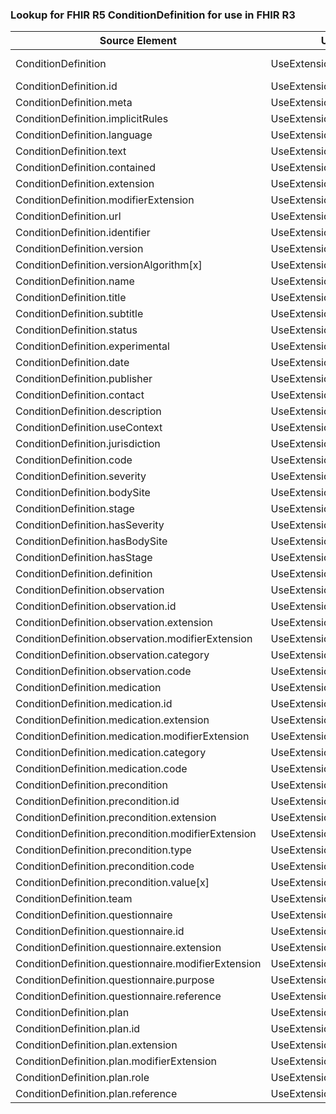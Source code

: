 ### Lookup for FHIR R5 ConditionDefinition for use in FHIR R3

| Source Element | Usage | Target |
| -------------- | ----- | ------ |
| ConditionDefinition | UseExtension | http://hl7.org/fhir/5.0/StructureDefinition/extension-ConditionDefinition |
| ConditionDefinition.id | UseExtensionFromAncestor | - |
| ConditionDefinition.meta | UseExtensionFromAncestor | - |
| ConditionDefinition.implicitRules | UseExtensionFromAncestor | - |
| ConditionDefinition.language | UseExtensionFromAncestor | - |
| ConditionDefinition.text | UseExtensionFromAncestor | - |
| ConditionDefinition.contained | UseExtensionFromAncestor | - |
| ConditionDefinition.extension | UseExtensionFromAncestor | - |
| ConditionDefinition.modifierExtension | UseExtensionFromAncestor | - |
| ConditionDefinition.url | UseExtensionFromAncestor | - |
| ConditionDefinition.identifier | UseExtensionFromAncestor | - |
| ConditionDefinition.version | UseExtensionFromAncestor | - |
| ConditionDefinition.versionAlgorithm[x] | UseExtensionFromAncestor | - |
| ConditionDefinition.name | UseExtensionFromAncestor | - |
| ConditionDefinition.title | UseExtensionFromAncestor | - |
| ConditionDefinition.subtitle | UseExtensionFromAncestor | - |
| ConditionDefinition.status | UseExtensionFromAncestor | - |
| ConditionDefinition.experimental | UseExtensionFromAncestor | - |
| ConditionDefinition.date | UseExtensionFromAncestor | - |
| ConditionDefinition.publisher | UseExtensionFromAncestor | - |
| ConditionDefinition.contact | UseExtensionFromAncestor | - |
| ConditionDefinition.description | UseExtensionFromAncestor | - |
| ConditionDefinition.useContext | UseExtensionFromAncestor | - |
| ConditionDefinition.jurisdiction | UseExtensionFromAncestor | - |
| ConditionDefinition.code | UseExtensionFromAncestor | - |
| ConditionDefinition.severity | UseExtensionFromAncestor | - |
| ConditionDefinition.bodySite | UseExtensionFromAncestor | - |
| ConditionDefinition.stage | UseExtensionFromAncestor | - |
| ConditionDefinition.hasSeverity | UseExtensionFromAncestor | - |
| ConditionDefinition.hasBodySite | UseExtensionFromAncestor | - |
| ConditionDefinition.hasStage | UseExtensionFromAncestor | - |
| ConditionDefinition.definition | UseExtensionFromAncestor | - |
| ConditionDefinition.observation | UseExtensionFromAncestor | - |
| ConditionDefinition.observation.id | UseExtensionFromAncestor | - |
| ConditionDefinition.observation.extension | UseExtensionFromAncestor | - |
| ConditionDefinition.observation.modifierExtension | UseExtensionFromAncestor | - |
| ConditionDefinition.observation.category | UseExtensionFromAncestor | - |
| ConditionDefinition.observation.code | UseExtensionFromAncestor | - |
| ConditionDefinition.medication | UseExtensionFromAncestor | - |
| ConditionDefinition.medication.id | UseExtensionFromAncestor | - |
| ConditionDefinition.medication.extension | UseExtensionFromAncestor | - |
| ConditionDefinition.medication.modifierExtension | UseExtensionFromAncestor | - |
| ConditionDefinition.medication.category | UseExtensionFromAncestor | - |
| ConditionDefinition.medication.code | UseExtensionFromAncestor | - |
| ConditionDefinition.precondition | UseExtensionFromAncestor | - |
| ConditionDefinition.precondition.id | UseExtensionFromAncestor | - |
| ConditionDefinition.precondition.extension | UseExtensionFromAncestor | - |
| ConditionDefinition.precondition.modifierExtension | UseExtensionFromAncestor | - |
| ConditionDefinition.precondition.type | UseExtensionFromAncestor | - |
| ConditionDefinition.precondition.code | UseExtensionFromAncestor | - |
| ConditionDefinition.precondition.value[x] | UseExtensionFromAncestor | - |
| ConditionDefinition.team | UseExtensionFromAncestor | - |
| ConditionDefinition.questionnaire | UseExtensionFromAncestor | - |
| ConditionDefinition.questionnaire.id | UseExtensionFromAncestor | - |
| ConditionDefinition.questionnaire.extension | UseExtensionFromAncestor | - |
| ConditionDefinition.questionnaire.modifierExtension | UseExtensionFromAncestor | - |
| ConditionDefinition.questionnaire.purpose | UseExtensionFromAncestor | - |
| ConditionDefinition.questionnaire.reference | UseExtensionFromAncestor | - |
| ConditionDefinition.plan | UseExtensionFromAncestor | - |
| ConditionDefinition.plan.id | UseExtensionFromAncestor | - |
| ConditionDefinition.plan.extension | UseExtensionFromAncestor | - |
| ConditionDefinition.plan.modifierExtension | UseExtensionFromAncestor | - |
| ConditionDefinition.plan.role | UseExtensionFromAncestor | - |
| ConditionDefinition.plan.reference | UseExtensionFromAncestor | - |
